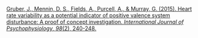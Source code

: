 
[Gruber, J., Mennin, D. S., Fields, A., Purcell, A., & Murray, G. (2015). Heart rate variability as a potential indicator of positive valence system disturbance: A proof of concept investigation. _International Journal of Psychophysiology_, _98_(2), 240-248.](https://www.sciencedirect.com/science/article/pii/S0167876015300210?casa_token=OrJ_3n2kcSAAAAAA:BfqC57aARZGSkEuSoaYP07-e2vI01Q3ppmTIzvSjGG02wR-lVPSwkpzGVaYrbzb_SOn6-wGOWg)